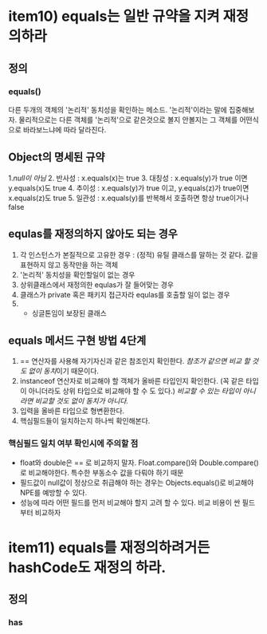 # item10) equals는 일반 규약을 지켜 재정의하라

## 정의
### equals()
다른 두개의 객체의 '논리적' 동치성을 확인하는 메소드. '논리적'이라는 말에 집중해보자. 물리적으로는 다른 객체를 '논리적'으로 같은것으로 볼지 안볼지는 그 객체를 어떤식으로 바라보느냐에 따라 달라진다.

## Object의 명세된 규약
1.*null이 아님*
2. 반사성 : x.equals(x)는 true
3. 대칭성 : x.equals(y)가 true 이면 y.equals(x)도 true
4. 추이성 : x.equals(y)가 true 이고, y.equals(z)가 true이면 x.equals(z)도 true
5. 일관성 : x.equals(y)를 반복해서 호출하면 항상 true이거나 false

## equlas를 재정의하지 않아도 되는 경우
1. 각 인스턴스가 본질적으로 고유한 경우 : (정적) 유틸 클래스를 말하는 것 같다. 값을 표현하지 않고 동작만을 하는 객체
2. '논리적' 동치성을 확인할일이 없는 경우
3. 상위클래스에서 재정의한 equlas가 잘 들어맞는 경우
4. 클래스가 private 혹은 패키지 접근자라 equlas를 호출할 일이 없는 경우
5. + 싱글톤임이 보장된 클래스 

## equals 메서드 구현 방법 4단계
1. == 연산자를 사용해 자기자신과 같은 참조인지 확인한다. *참조가 같으면 비교 할 것도 없이 동치*이기 때문이다.
2. instanceof 연산자로 비교해야 할 객체가 올바른 타입인지 확인한다. (꼭 같은 타입이 아니더라도 상위 타입으로 비교해야 할 수 도 있다.) *비교할 수 있는 타입이 아니라면 비교할 것도 없이 동치가 아니다.*
3. 입력을 올바른 타입으로 형변환한다.
4. 핵심필드들이 일치하는지 하나씩 확인해본다.

### 핵심필드 일치 여부 확인시에 주의할 점
- float와 double은 == 로 비교하지 말자. Float.compare()와 Double.compare()로 비교해야한다. 특수한 부동소수 값을 다뤄야 하기 때문
- 필드값이 null값이 정상으로 취급해야 하는 경우는 Objects.equals()로 비교해야 NPE를 예방할 수 있다.
- 성능에 따라 어떤 필드를 먼저 비교해야 할지 고려 할 수 있다. 비교 비용이 싼 필드부터 비교하자

# item11) equals를 재정의하려거든 hashCode도 재정의 하라.

## 정의
### has
